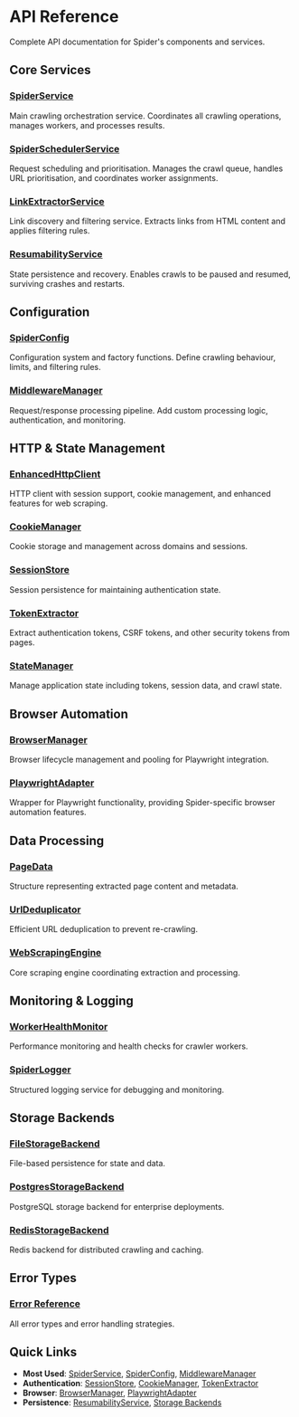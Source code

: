 # API Reference

Complete API documentation for Spider's components and services.

## Core Services

### [SpiderService](./spider-service.md)
Main crawling orchestration service. Coordinates all crawling operations, manages workers, and processes results.

### [SpiderSchedulerService](./scheduler.md)
Request scheduling and prioritisation. Manages the crawl queue, handles URL prioritisation, and coordinates worker assignments.

### [LinkExtractorService](./link-extractor.md)
Link discovery and filtering service. Extracts links from HTML content and applies filtering rules.

### [ResumabilityService](./resumability.md)
State persistence and recovery. Enables crawls to be paused and resumed, surviving crashes and restarts.

## Configuration

### [SpiderConfig](./config.md)
Configuration system and factory functions. Define crawling behaviour, limits, and filtering rules.

### [MiddlewareManager](./middleware.md)
Request/response processing pipeline. Add custom processing logic, authentication, and monitoring.

## HTTP & State Management

### [EnhancedHttpClient](./http-client.md)
HTTP client with session support, cookie management, and enhanced features for web scraping.

### [CookieManager](./cookie-manager.md)
Cookie storage and management across domains and sessions.

### [SessionStore](./session-store.md)
Session persistence for maintaining authentication state.

### [TokenExtractor](./token-extractor.md)
Extract authentication tokens, CSRF tokens, and other security tokens from pages.

### [StateManager](./state-manager.md)
Manage application state including tokens, session data, and crawl state.

## Browser Automation

### [BrowserManager](./browser-manager.md)
Browser lifecycle management and pooling for Playwright integration.

### [PlaywrightAdapter](./playwright-adapter.md)
Wrapper for Playwright functionality, providing Spider-specific browser automation features.

## Data Processing

### [PageData](./page-data.md)
Structure representing extracted page content and metadata.

### [UrlDeduplicator](./url-deduplicator.md)
Efficient URL deduplication to prevent re-crawling.

### [WebScrapingEngine](./web-scraping-engine.md)
Core scraping engine coordinating extraction and processing.

## Monitoring & Logging

### [WorkerHealthMonitor](./worker-health.md)
Performance monitoring and health checks for crawler workers.

### [SpiderLogger](./spider-logger.md)
Structured logging service for debugging and monitoring.

## Storage Backends

### [FileStorageBackend](./file-storage.md)
File-based persistence for state and data.

### [PostgresStorageBackend](./postgres-storage.md)
PostgreSQL storage backend for enterprise deployments.

### [RedisStorageBackend](./redis-storage.md)
Redis backend for distributed crawling and caching.

## Error Types

### [Error Reference](./errors.md)
All error types and error handling strategies.

## Quick Links

- **Most Used**: [SpiderService](./spider-service.md), [SpiderConfig](./config.md), [MiddlewareManager](./middleware.md)
- **Authentication**: [SessionStore](./session-store.md), [CookieManager](./cookie-manager.md), [TokenExtractor](./token-extractor.md)
- **Browser**: [BrowserManager](./browser-manager.md), [PlaywrightAdapter](./playwright-adapter.md)
- **Persistence**: [ResumabilityService](./resumability.md), [Storage Backends](./file-storage.md)